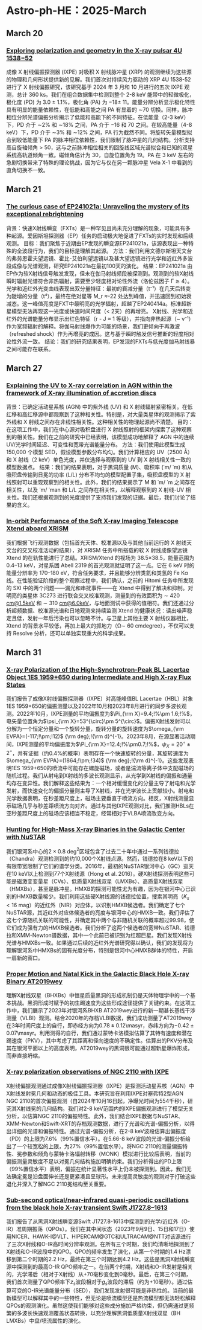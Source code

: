 # Astro-ph-HE：2025-March
## March 20
### [Exploring polarization and geometry in the X-ray pulsar 4U 1538−52](https://arxiv.org/pdf/2503.13720v1)

 成像 X 射线偏振探测器 (IXPE) 对吸积 X 射线脉冲星 (XRP) 的观测继续为这些源的物理和几何形状提供新的见解。我们首次对持续风力驱动的 XRP 4U 1538-52 进行了 X 射线偏振研究，该研究基于 2024 年 3 月和 10 月进行的五次 IXPE 观测，总计 360 ks。我们在组合数据集中检测到整个 2-8 keV 能带中的轻微极化，极化度 (PD) 为 3.0 ± 1.1%，极化角 (PA) 为 −18± 11。能量分辨分析显示极化特性具有明显的能量依赖性，在低能和高能之间 PA 有显着的 ∼70 切换。同样，脉冲相位分辨光谱偏振分析揭示了低能和高能下的不同特征。在低能量（2-3 keV）下，PD 介于 ∼2% 和 ∼18% 之间，PA 介于 −16 和 70 之间。在较高能量（4-8 keV）下，PD 介于 ∼3% 和 ∼12% 之间，PA 行为截然不同。将旋转矢量模型拟合到较低能量下 PA 的脉冲相位依赖性，我们限制了脉冲星的几何结构。分析支持高自旋轴倾角 > 50，这与之前脉冲相位相关的回旋线区域光谱拟合和已知的双星系统高轨道倾角一致。磁倾角估计为 30，自旋位置角为 19。PA 在 3 keV 左右的急剧切换带来了特殊的理论挑战，因为它与仅在另一颗脉冲星 Vela X-1 中看到的直角切换不一致。

## March 21
### [The curious case of EP241021a: Unraveling the mystery of its exceptional rebrightening](https://arxiv.org/pdf/2503.14588v1)

 背景：快速X射线瞬变（FXTs）是一种罕见且尚未充分理解的现象，可能具有多种起源。爱因斯坦探测器（EP）任务的启动极大地促进了FXTs的实时发现和后续观测。
 目标：我们聚焦于近期由EP发现的瞬变源EP241021a，该源表现出一种特殊的全波段行为，我们的目标是理解其起源。
 方法：我们利用文德尔斯坦天文台的弗劳恩霍夫望远镜、霍比-艾伯利望远镜以及甚大望远镜进行光学和近红外多波段成像与光谱观测，研究EP241021a在最初100天的演化。
 结果：EP241021a 由EP作为软X射线信号触发发现，但未在伽马射线频段被探测到。观测到的软X射线瞬时辐射光谱符合非热辐射，需要至少轻度相对论性外流（洛伦兹因子 Γ ≳ 4）。光学和近红外光变曲线表现出双分量特征：最初的衰减分量（t⁻¹）在几天后转变为陡增的分量（t⁴），最终在绝对星等 M_r ≈-22 处达到峰值，并迅速回到初始衰减态。这一峰值亮度是FXT中最明亮的光学辐射，超越了EP240414a。标准超新星模型无法再现这一光度或快速时间尺度（< 2天）的再增亮。
 X射线、光学和近红外的光谱能量分布显示出红色特征（r - J ≈ 1 等级），并指向非热起源（~ ν⁻¹）作为宽频辐射的解释。将伽马射线爆作为可能的场景，我们更倾向于再激波（refreshed shock）作为再增亮的成因。这与基于瞬时触发信号推断的轻度相对论性外流一致。
 结论：我们的研究结果表明，EP发现的FXTs与低光度伽马射线暴之间可能存在联系。

## March 27
### [Explaining the UV to X-ray correlation in AGN within the framework of X-ray illumination of accretion discs](https://arxiv.org/pdf/2503.20770v1)

 背景：已确定活动星系核 (AGN) 中的紫外线 (UV) 和 X 射线辐射紧密相关。在低红移和高红移源中都观察到了这种相关性。特别是，对大量类星体的观测揭示了紫外线和 X 射线之间存在非线性相关性。这种相关性的物理起源尚不清楚。
 目的：在这项工作中，我们在中心源对吸积盘进行 X 射线照射的框架内探索了这种观察到的相关性。我们在之前的研究中已经表明，该模型成功地解释了 AGN 中的连续 UV/光学时间延迟、可变性和宽带光谱能量分布。
 方法：我们使用此模型生成 150,000 个模型 SED，假设模型参数分布均匀。我们计算相应的 UV（2500 Å）和 X 射线（2 keV）单色光度，并仅选择与观察到的 UV 到 X 射线相关性一致的模型数据点。
 结果：我们的结果表明，对于黑洞质量 (M)、吸积率 (˙m/ ˙m) 和从吸积盘传输到日冕的功率 (L/L) 分布不均匀的模型配置子集，吸积盘模型的 X 射线照射可以重现观察到的相关性。此外，我们的结果揭示了 M 和 ˙m/ ˙m 之间存在相关性，以及 ˙m/ ˙man 和 L/L 之间存在相关性，以解释观察到的 X 射线-UV 相关性。我们还根据观测到的光度提供了支持我们发现的证据。最后，我们讨论了结果的含义。

### [In-orbit Performance of the Soft X-ray Imaging Telescope Xtend aboard XRISM](https://arxiv.org/pdf/2503.20180v1)
 我们根据飞行观测数据（包括首光天体、校准源以及与其他当前运行的 X 射线天文台的交叉校准活动的结果），对 XRISM 任务中所搭载的软 X 射线成像望远镜 Xtend 的在轨性能进行了总结。XRISM/Xtend 的视场为 38.5×38.5，能量范围为 0.4–13 keV，对星系团 Abell 2319 的首光观测就证明了这一点。它在 6 keV 时的能量分辨率为 170–180 eV，符合任务要求，并且能够分辨类氦和类氢的 Fe Kα 线。在性能验证阶段的整个观察过程中，我们确认，之前的 Hitomi 任务中所发现的 SXI 中的两个问题——漏光和串扰事件——在 Xtend 中得到了解决和抑制。对明亮的类星体 3C273 进行联合交叉校准观测，测量到的有效面积为 ∼ 420 cm@1.5keV 和 ∼ 310 cm@6.0keV，与地面测试中获得的值相符。我们还通过分析超频数据、校准源光谱和日地观测来持续监测 Xtend 的健康状况：读出噪声稳定且低，发射一年后污染也可以忽略不计。与卫星上其他主要 X 射线仪器相比，Xtend 的背景水平较低，再加上最大的抓地力（Ω∼ 60 cmdegree），不仅可以支持 Resolve 分析，还可以单独实现重大的科学成果。

## March 31
### [X-ray Polarization of the High-Synchrotron-Peak BL Lacertae Object 1ES 1959+650 during Intermediate and High X-ray Flux States](https://arxiv.org/pdf/2503.21344v1)

 我们报告了成像X射线偏振探测器（IXPE）对高能峰值BL Lacertae（HBL）对象1ES 1959+650的偏振测量以及2022年10月和2023年8月进行的同步多波长观测。2022年10月，IXPE测量的平均偏振度为$\Pi_{\rm X}=9.4;!%\pm 1.6;!%$，电矢量位置角为$\psi_{\rm X}=53^{\circ}\pm 5^{\circ}$。偏振X射线发射可以分解为一个恒定分量和一个旋转分量，旋转分量的旋转速度为$\omega_{\rm EVPA}=(-117;!\pm;!12)$ 
{\rm deg}\;\!{\rm d}^{-1}。2023年8月，在源显著活动期间，IXPE测量的平均偏振度为$\Pi_{\rm X}=12.4;!%\pm0.7;!%$，$\psi_X=20^{\circ}\pm2^{\circ}$，并有证据（约0.4%的概率）表明存在一个快速旋转的分量，其旋转速度为$\omega_{\rm EVPA}=(1864;!\pm;!34)$ {\rm deg}\;\!{\rm d}^{-1}。这些发现表明1ES 1959+650的喷流中可能存在螺旋磁场，或者是湍流等离子体中支配磁场的随机过程。我们从射电到X射线的多波长观测显示，从光学到X射线的偏振和通量均存在变异性。我们解释这些结果为：一个相对缓慢变化的分量主导了射电和光学发射，而快速变化的偏振分量则主导了X射线，并在光学波长上贡献较小。射电和光学数据表明，在秒差距尺度上，磁场主要垂直于喷流方向。相反，X射线测量显示磁场几乎与秒差距喷流方向对齐。通过与其他IXPE观测对比，我们推测HBLs在亚秒差距尺度上的磁场应该相当不稳定，经常相对于VLBA喷流改变方向。

### [Hunting for High-Mass X-ray Binaries in the Galactic Center with NuSTAR](https://arxiv.org/pdf/2503.21139v1)

 我们银河系中心的$2\times0.8$ deg$^2$区域包含了过去二十年中通过一系列钱德拉（Chandra）观测检测到的约10,000个X射线点源。然而，钱德拉在8 keV以下的有限带宽限制了它们的谱学分类。2016年，最初的NuSTAR银河中心（GC）巡天在10 keV以上检测到77个X射线源（Hong et al. 2016）。硬X射线探测表明这些可能是磁激变变量星（CVs）、低质量X射线双星（LMXBs）、高质量X射线双星（HMXBs），甚至是脉冲星。HMXB的探测可能性尤为有趣，因为在银河中心已识别的HMXB数量稀少。我们利用这些硬X射线源的钱德拉位置，搜索其明亮（$K_s\lt16$ mag）的近红外（NIR）对应体，以识别HMXB候选者。我们确定了七个NuSTAR源，其近红外对应体候选者的亮度与银河中心的HMXB一致。我们评估了这七个源随机关联的可能性，并确定其中两个与非随机关联的概率超过$99.98%$，使它们成为强有力的HMXB候选者。我们分析了这两个候选者的宽带NuSTAR、钱德拉和XMM-Newton谱数据，其中一个此前已被识别为红超巨星。我们发现X射线光谱与HMXBs一致。如果通过后续的近红外光谱研究得以确认，我们的发现将为理解银河系中HMXBs的固有光度分布，特别是银河中心HMXB群体的特性，开启一扇新的窗口。

### [Proper Motion and Natal Kick in the Galactic Black Hole X-ray Binary AT2019wey](https://arxiv.org/pdf/2503.21119v1)
 理解X射线双星（BHXBs）中恒星质量黑洞的形成机制仍是天体物理学中的一个基本挑战。黑洞形成时赋予的初生踢速度为这些形成途径提供了关键约束。在这项工作中，我们展示了2023年对银河系BHXB AT2019wey进行的新一期甚长基线干涉测量（VLBI）观测。结合2020年的存档VLBI数据，我们成功测量了AT2019wey在3年时间尺度上的自行，即赤经方向为$0.78\pm0.12$\masyr，赤纬方向为$-0.42\pm0.07$\masyr。利用测得的自行，我们通过蒙特卡洛模拟估算了其特有速度和潜在踢速度（PKV），其中考虑了其距离和径向速度的不确定性。估算出的PKV分布及其在银河平面以上的高度表明，AT2019wey的黑洞很可能通过超新星爆炸形成，而非直接坍缩。

### [X-ray polarization observations of NGC 2110 with IXPE](https://arxiv.org/pdf/2503.20892v1)

 X射线偏振观测通过成像X射线偏振探测器（IXPE）是探测活动星系核（AGN）中X射线发射冕几何和动态的极佳工具。本研究旨在利用IXPE对塞弗特2型AGN NGC 2110的首次偏振观测（自2024年10月16日起，净曝光时间为554千秒），研究其X射线冕的几何结构。我们对2-8 keV范围内的IXPE偏振观测进行了模型无关分析，以估算NGC 2110的偏振特性。此外，我们结合IXPE数据与NuSTAR、XMM-Newton和Swift-XRT的存档观测数据，进行了光谱和光谱-偏振分析，以得出详细的光谱和偏振特性。通过光谱-偏振分析，在2-8 keV波段估算出偏振度（PD）的上限为7.6%（99%置信水平）。在5.66-8 keV波段的光谱-偏振分析给出了一个较宽松的上限，为27%（99%置信水平）。将NGC 2110的测量偏振特性、冕参数和倾角与蒙特卡洛辐射转移（MONK）模拟进行比较后表明，当前的偏振测量灵敏度不足以对冕几何结构施加明确约束。我们分析得出的PD上限（99%置信水平）表明，偏振在统计显著性水平上仍未被探测到。因此，我们无法确定冕是沿盘面伸长还是更紧凑且呈球形。未来提高灵敏度的观测对于打破这些退化并深入了解NGC 2110冕结构至关重要。

### [Sub-second optical/near-infrared quasi-periodic oscillations from the black hole X-ray transient Swift J1727.8–1613](https://arxiv.org/pdf/2503.20862v1)
 我们报告了从黑洞X射线瞬变源Swift J1727.8-1613中探测到的光学/近红外（O-IR）准周期振荡（QPOs）。我们在其中间状态（2023年9月9日、15日和17日）使用NICER、HAWK-I@VLT、HIPERCAM@GTC和ULTRACAM@NTT对该源进行了三次X射线和O-IR高时间分辨率观测。在所有三个时期，我们均清晰地探测到了X射线和O-IR波段中的QPO。QPO的频率发生了演化，从第一个时期的1.4 Hz漂移到第二个时期的2.2 Hz，最终在第三个时期达到4.2 Hz。这些是黑洞X射线瞬变源中探测到的最高O-IR QPO频率之一。在前两个时期，X射线和O-IR发射是相关的，光学滞后（相对于X射线）从+70毫秒变化到0毫秒。最后，在第三个时期，我们首次测量了QPO频率下$z_s$波段相对于$g_s$波段的滞后（约为+10毫秒）。通过估算可变的O-IR光谱能量分布（SED），我们发现发射很可能是非热性的。当前的最新模型可以解释其中的一些特性，但无论是喷流模型还是热流模型都无法轻松解释QPOs的观测演化。虽然这使我们能够对这些成分施加严格约束，但仍需通过更频繁的多波长快速观测覆盖状态转换，以充分理解黑洞低质量X射线双星（BH LMXBs）中盘/喷流属性的演化。
